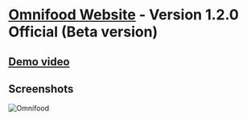 # [Omnifood Website](https://omnifood-ayman99.netlify.app/) - Version 1.2.0 Official (Beta version)
## [Demo video](https://drive.google.com/file/d/1mkIVYCRPujLa45s4Z4c2AD0sTJQUCUIT/view?usp=sharing)

## Screenshots
![Omnifood](https://github.com/Ayman-Sedik/Omnifood-Project/assets/87248906/dac5bbca-e629-4066-8e43-37be926f1857)
